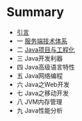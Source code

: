 # Summary

* [引言](README.md)
* 一 [服务端技术体系](1.md)
* 二 [Java项目与工程化](2.md)
* 三 Java开发利器
* 四 Java高级语言特性
* 五 Java网络编程
* 六 Java之Web开发
* 七 Java之移动开发
* 八 JVM内存管理
* 九 Java性能分析

